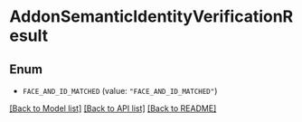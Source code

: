 # AddonSemanticIdentityVerificationResult

## Enum


* `FACE_AND_ID_MATCHED` (value: `"FACE_AND_ID_MATCHED"`)


[[Back to Model list]](../README.md#documentation-for-models) [[Back to API list]](../README.md#documentation-for-api-endpoints) [[Back to README]](../README.md)



